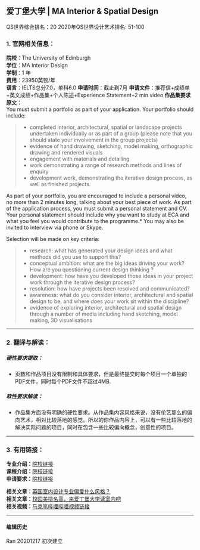 ## 爱丁堡大学 | MA Interior & Spatial Design

QS世界综合排名：20
2020年QS世界设计艺术排名: 51-100  

### 1. 官网相关信息：

**院校**：The University of Edinburgh  
**学位**：MA Interior Design  
**学制**：1 年  
**费用**：23950英镑/年  
**语言**：IELTS总分7.0，单科6.0
**申请时间**：截止到7月
**申请文件**：推荐信+成绩单+英文成绩+作品集+个人陈述+Experience Statement+2 min video
**作品集要求原文：**  
You must submit a portfolio as part of your application. Your portfolio should include:
> - completed interior, architectural, spatial or landscape projects undertaken individually or as part of a group (please note that you should state your involvement in the group projects)
> - evidence of hand drawing, sketching, model making, orthographic drawing and rendered visuals
> - engagement with materials and detailing
> - work demonstrating a range of research methods and lines of enquiry
> - development work, demonstrating the iterative design process, as well as finished projects.

As part of your portfolio, you are encouraged to include a personal video, no more than 2 minutes long, talking about your best piece of work.
As part of the application process, you must submit a personal statement and CV. Your personal statement should include why you want to study at ECA and what you feel you would contribute to the programme.* You may also be invited to interview via phone or Skype.

Selection will be made on key criteria:
> - research: what has generated your design ideas and what methods did you use to support this?
> - conceptual ambition: what are the big ideas driving your work? How are you questioning current design thinking ?
> - development: how have you developed those ideas in your project work through the iterative design process?
> - resolution: how have projects been resolved and communicated?
> - awareness: what do you consider interior, architectural and spatial design to be, and where does your work sit within the discipline?
> - evidence of exploring interior, architectural and spatial design through a number of media including hand sketching, model making, 3D visualisations


---


### 2. 翻译与解读：

##### 硬性要求提取：
- 页数和作品项目没有限制和具体要求，但是最终提交时每个项目一个单独的PDF文件，同时每个PDF文件不超过4MB.


##### 软性要求解读：
- 作品集方面没有明确的硬性要求。从作品集内容风格来说，没有伦艺那么的偏向艺术，相对比较落地的感觉。所以的你作品内容上，可以有一些比较落地的解决实际问题的项目，同时在包含一些比较偏向概念，创意性的项目。

---


### 3. 有用链接：

**专业介绍：**[院校链接](https://www.ed.ac.uk/studying/postgraduate/degrees/index.php?r=site/view&id=737/)  
**课程介绍：**[院校链接](http://www.drps.ed.ac.uk/17-18/dpt/ptmartinde1f.htm)  
**申请要求：**[院校链接](https://www.ed.ac.uk/studying/postgraduate/degrees/index.php?r=site/view&id=737)

**相关文章：**[英国室内设计专业偏爱什么风格？](http://www.makebi.net/32984.html)  
**相关文章：**[校园美排名高，来爱丁堡大学读室内吧](http://www.makebi.net/26708.html)      
**相关视频：**[马克笔哔哩哔哩视频链接](https://www.bilibili.com/video/av22923284)  



---


#### 编辑历史

Ran 20201217 初次建立
